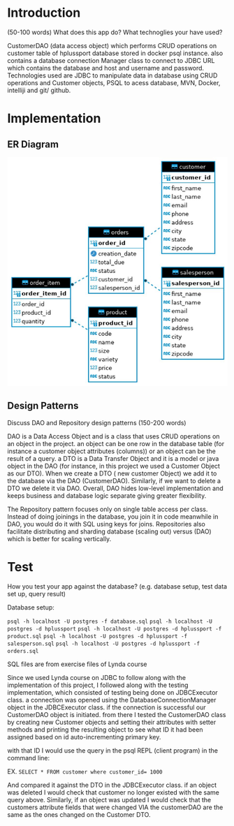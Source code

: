 # Introduction
(50-100 words)
What does this app do? What technoglies your have used?

CustomerDAO (data access object) which performs CRUD operations on customer table of hplussport database stored in docker psql instance. also contains a database connection Manager class to connect to JDBC URL which contains the database and host and username and password. Technologies used are JDBC to manipulate data in database using CRUD operations and Customer objects, PSQL to acess database, MVN, Docker, intelliji and git/ github.

# Implementation
## ER Diagram
![my image](../assets/ER-diagram.JPG)

## Design Patterns
Discuss DAO and Repository design patterns (150-200 words)

DAO is a Data Access Object and is a class that uses CRUD operations on an object in the project. an object can be one row in the database table (for instance a customer object attributes (columns)) or an object can be the result of a query. a DTO is a Data Transfer Object and it is a model or java object in the DAO (for instance, in this project we used a Customer Object as our DTO). When we create a DTO ( new customer Object) we add it to the database via the DAO (CustomerDAO). Similarly, if we want to delete a DTO we delete it via DAO. Overall, DAO hides low-level implementation and keeps business and database logic separate giving greater flexibility.

The Repository pattern focuses only on single table access per class. Instead of doing joinings in the database, you join it in code meanwhile in DAO, you would do it with SQL using keys for joins. Repositories also facilitate distributing and sharding database (scaling out) versus (DAO) which is better for scaling vertically.


# Test
How you test your app against the database? (e.g. database setup, test data set up, query result)

Database setup:

`psql -h localhost -U postgres -f database.sql`
`psql -h localhost -U postgres -d hplussport`
`psql -h localhost -U postgres -d hplussport -f product.sql`
`psql -h localhost -U postgres -d hplussport -f salesperson.sql`
 `psql -h localhost -U postgres -d hplussport -f orders.sql`
 
SQL files are from exercise files of Lynda course

Since we used Lynda course on JDBC to follow along with the implementation of this project, I followed along with the testing implementation, which consisted of testing being done on JDBCExecutor class. a connection was opened using the DatabaseConnectionManager object in the JDBCExecutor class. if the connection is successful our CustomerDAO object is initiated. from there I tested the CustomerDAO class by creating new Customer objects and setting their attributes with setter methods and printing the resulting object to see what ID it had been assigned based on id auto-incrementing primary key.

with that ID I would use the query in the psql REPL (client program) in the command line:

EX.
`SELECT * FROM customer where customer_id= 1000`

And compared it against the DTO in the JDBCExecutor class.
if an object was deleted I would check that customer no longer existed with the same query above.
Similarly, if an object was updated I would check that the customers attribute fields that were changed VIA the customerDAO are the same as the ones changed on the Customer DTO.

